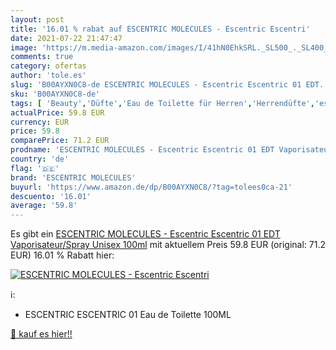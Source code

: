 ```yaml
---
layout: post
title: '16.01 % rabat auf ESCENTRIC MOLECULES - Escentric Escentri'
date: 2021-07-22 21:47:47
image: 'https://m.media-amazon.com/images/I/41hN0EhkSRL._SL500_._SL400_.jpg'
comments: true
category: ofertas
author: 'tole.es'
slug: 'B00AYXN0C8-de ESCENTRIC MOLECULES - Escentric Escentric 01 EDT...'
sku: 'B00AYXN0C8-de'
tags: [ 'Beauty','Düfte','Eau de Toilette für Herren','Herrendüfte','escentric molecules', ]
actualPrice: 59.8 EUR
currency: EUR
price: 59.8
comparePrice: 71.2 EUR
prodname: 'ESCENTRIC MOLECULES - Escentric Escentric 01 EDT Vaporisateur/Spray Unisex 100ml'
country: 'de'
flag: '🇩🇪'
brand: 'ESCENTRIC MOLECULES'
buyurl: 'https://www.amazon.de/dp/B00AYXN0C8/?tag=tolees0ca-21'
descuento: '16.01'
average: '59.8'
---
```


Es gibt ein [ESCENTRIC MOLECULES - Escentric Escentric 01 EDT Vaporisateur/Spray Unisex 100ml](https://www.amazon.de/dp/B00AYXN0C8/?tag=tolees0ca-21) mit aktuellem Preis 59.8 EUR (original: 71.2 EUR) 16.01 % Rabatt hier:

[![ESCENTRIC MOLECULES - Escentric Escentri](https://m.media-amazon.com/images/I/41hN0EhkSRL._SL500_._SL400_.jpg)](https://www.amazon.de/dp/B00AYXN0C8/?tag=tolees0ca-21)

ℹ️:

- ESCENTRIC ESCENTRIC 01 Eau de Toilette 100ML

[🛒 kauf es hier!!](https://www.amazon.de/dp/B00AYXN0C8/?tag=tolees0ca-21)
